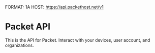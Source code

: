 FORMAT: 1A
HOST: https://api.packethost.net/v1

# Packet API
This is the API for Packet. Interact with your devices, user account, and
organizations.
